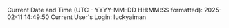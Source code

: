 Current Date and Time (UTC - YYYY-MM-DD HH:MM:SS formatted): 2025-02-11 14:49:50
Current User's Login: luckyaiman
